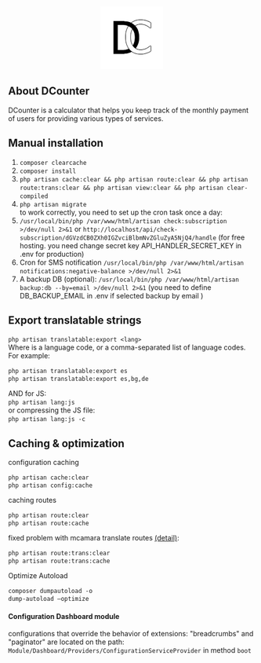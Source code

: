 <p align="center"><img src="https://github.com/CinexUA/DCounter/raw/master/src/public/images/brand/DCLogo.png" width="128"></p>

## About DCounter
DCounter is a calculator that helps you keep track of the monthly payment of users for providing various types of services.

## Manual installation
1. ```composer clearcache```
1. ```composer install```
1. ```php artisan cache:clear && php artisan route:clear && php artisan route:trans:clear && php artisan view:clear && php artisan clear-compiled```
1. ```php artisan migrate``` \
to work correctly, you need to set up the cron task once a day:
1. ```/usr/local/bin/php /var/www/html/artisan check:subscription >/dev/null 2>&1``` or ```http://localhost/api/check-subscription/dGVzdCB0ZXh0IGZvciBlbmNvZGluZyA5NjQ4/handle``` (for free hosting. you need change secret key API_HANDLER_SECRET_KEY in .env for production)
1. Cron for SMS notification ```/usr/local/bin/php /var/www/html/artisan notifications:negative-balance >/dev/null 2>&1```
1. A backup DB (optional): ```/usr/local/bin/php /var/www/html/artisan backup:db --by=email >/dev/null 2>&1``` (you need to define DB_BACKUP_EMAIL in .env if selected backup by email )

## Export translatable strings
```php artisan translatable:export <lang>``` \
Where <lang> is a language code, or a comma-separated list of language codes.
For example: 
```
php artisan translatable:export es
php artisan translatable:export es,bg,de
```
AND for JS: \
```php artisan lang:js``` \
or compressing the JS file: \
```php artisan lang:js -c``` 

## Caching & optimization
configuration caching 
```
php artisan cache:clear
php artisan config:cache
```
caching routes 
```
php artisan route:clear
php artisan route:cache
```
fixed problem with mcamara translate routes [(detail)](https://github.com/czim/laravel-localization-route-cache): 
```
php artisan route:trans:clear
php artisan route:trans:cache
``` 

Optimize Autoload 
```
composer dumpautoload -o
dump-autoload –optimize
```

#### Configuration Dashboard module
configurations that override the behavior of extensions: "breadcrumbs" and "paginator" are located on the path: \
```Module/Dashboard/Providers/ConfigurationServiceProvider``` in method ```boot```
